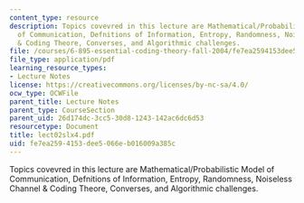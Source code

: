 ```yaml
---
content_type: resource
description: Topics covevred in this lecture are Mathematical/Probabilistic Model
  of Communication, Defnitions of Information, Entropy, Randomness, Noiseless Channel
  & Coding Theore, Converses, and Algorithmic challenges.
file: /courses/6-895-essential-coding-theory-fall-2004/fe7ea2594153dee5066eb016009a385c_lect02slx4.pdf
file_type: application/pdf
learning_resource_types:
- Lecture Notes
license: https://creativecommons.org/licenses/by-nc-sa/4.0/
ocw_type: OCWFile
parent_title: Lecture Notes
parent_type: CourseSection
parent_uid: 26d174dc-3cc5-30d8-1243-142ac6dc6d53
resourcetype: Document
title: lect02slx4.pdf
uid: fe7ea259-4153-dee5-066e-b016009a385c
---
```

Topics covevred in this lecture are Mathematical/Probabilistic Model of Communication, Defnitions of Information, Entropy, Randomness, Noiseless Channel & Coding Theore, Converses, and Algorithmic challenges.